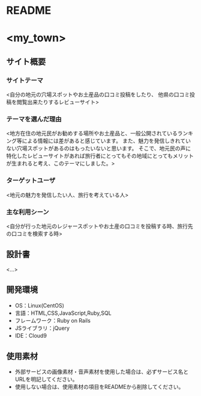 # README

# <my_town>

## サイト概要
### サイトテーマ
<自分の地元の穴場スポットやお土産品の口コミ投稿をしたり、
他県の口コミ投稿を閲覧出来たりするレビューサイト>

### テーマを選んだ理由
<地方在住の地元民がお勧めする場所やお土産品と、一般公開されているランキング等による情報には差があると感じています。
また、魅力を発信しきれていない穴場スポットがあるのはもったいないと思います。
そこで、地元民の声に特化したレビューサイトがあれば旅行者にとってもその地域にとってもメリットが生まれると考え、このテーマにしました。>

### ターゲットユーザ
<地元の魅力を発信したい人、旅行を考えている人>

### 主な利用シーン
<自分が行った地元のレジャースポットやお土産の口コミを投稿する時、旅行先の口コミを検索する時>

## 設計書
<...>

## 開発環境
- OS：Linux(CentOS)
- 言語：HTML,CSS,JavaScript,Ruby,SQL
- フレームワーク：Ruby on Rails
- JSライブラリ：jQuery
- IDE：Cloud9

## 使用素材
- 外部サービスの画像素材・音声素材を使用した場合は、必ずサービス名とURLを明記してください。
- 使用しない場合は、使用素材の項目をREADMEから削除してください。